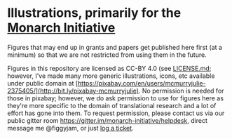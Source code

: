 # Illustrations, primarily for the [Monarch Initiative](http://monarch-initiative.org)

Figures that may end up in grants and papers get published here first (at a minimum) so that we are not restricted from using them in the future.

Figures in this repository are licensed as CC-BY 4.0 (see [LICENSE.md](LICENSE.md); however, I've made many more generic illustrations, icons, etc  available under public domain at [https://pixabay.com/en/users/mcmurryjulie-2375405/](http://bit.ly/pixabay-mcmurryjulie). No permission is needed for those in pixabay; however, we do ask permission to use for figures here as they're more specific to the domain of translational research and a lot of effort has gone into them. To request permission, please contact us via our public gitter room https://gitter.im/monarch-initiative/helpdesk, direct message me @figgyjam, or just [log a ticket](https://github.com/jmcmurry/illustrations/).
